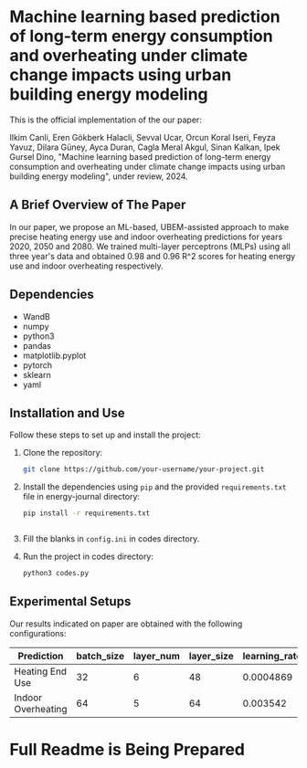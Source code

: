 # Machine learning based prediction of long-term energy consumption and overheating under climate change impacts using urban building energy modeling

This is the official implementation of the our paper:

Ilkim Canli, Eren Gökberk Halacli, Sevval Ucar, Orcun Koral Iseri, Feyza Yavuz, Dilara Güney, Ayca Duran, Cagla Meral Akgul, Sinan Kalkan, Ipek Gursel Dino,
"Machine learning based prediction of long-term energy consumption and overheating under climate change impacts using urban building energy modeling",
under review, 2024.

## A Brief Overview of The Paper

In our paper, we propose an ML-based, UBEM-assisted approach to make precise heating energy use and indoor overheating predictions for years 2020, 2050 and 2080. We trained multi-layer perceptrons (MLPs) using all three year's data and obtained 0.98 and 0.96 R^2 scores for heating energy use and indoor overheating respectively.

## Dependencies
- WandB
- numpy
- python3
- pandas
- matplotlib.pyplot
- pytorch
- sklearn
- yaml

## Installation and Use

Follow these steps to set up and install the project:

1. Clone the repository:

    ```bash
    git clone https://github.com/your-username/your-project.git
    ```

2. Install the dependencies using `pip` and the provided `requirements.txt` file in energy-journal directory:

    ```bash
    pip install -r requirements.txt
    ```
    ```

3. Fill the blanks in `config.ini` in codes directory.

4. Run the project in codes directory:

    ```bash
    python3 codes.py
    ```


## Experimental Setups

Our results indicated on paper are obtained with the following configurations:

|Prediction| batch_size |layer_num | layer_size | learning_rate |
| --- | --- | --- | --- | --- |
| Heating End Use | 32 | 6 | 48 | 0.0004869 |
| Indoor Overheating | 64 | 5 | 64 | 0.003542 |

# Full Readme is Being Prepared
